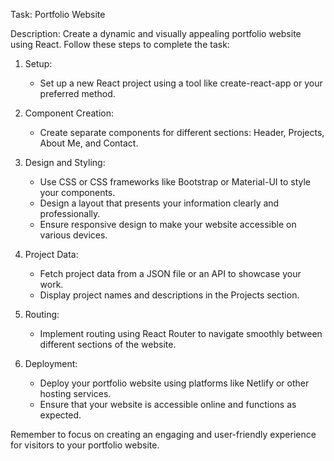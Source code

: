 Task: Portfolio Website

Description:
Create a dynamic and visually appealing portfolio website using React. Follow these steps to complete the task:

1. Setup:
   - Set up a new React project using a tool like create-react-app or your preferred method.

2. Component Creation:
   - Create separate components for different sections: Header, Projects, About Me, and Contact.

3. Design and Styling:
   - Use CSS or CSS frameworks like Bootstrap or Material-UI to style your components.
   - Design a layout that presents your information clearly and professionally.
   - Ensure responsive design to make your website accessible on various devices.

4. Project Data:
   - Fetch project data from a JSON file or an API to showcase your work.
   - Display project names and descriptions in the Projects section.

5. Routing:
   - Implement routing using React Router to navigate smoothly between different sections of the website.

6. Deployment:
   - Deploy your portfolio website using platforms like Netlify or other hosting services.
   - Ensure that your website is accessible online and functions as expected.

Remember to focus on creating an engaging and user-friendly experience for visitors to your portfolio website.
